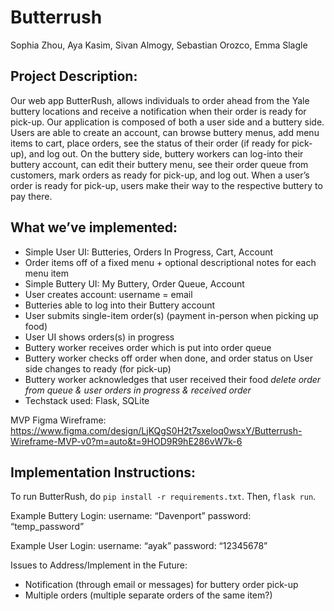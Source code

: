 # Butterrush
Sophia Zhou, Aya Kasim, Sivan Almogy, Sebastian Orozco, Emma Slagle

## Project Description:

Our web app ButterRush, allows individuals to order ahead from the Yale buttery locations and receive a notification when their order is ready for pick-up. Our application is composed of both a user side and a buttery side. Users are able to create an account, can browse buttery menus, add menu items to cart, place orders, see the status of their order (if ready for pick-up), and log out. On the buttery side, buttery workers can log-into their buttery account, can edit their buttery menu, see their order queue from customers, mark orders as ready for pick-up, and log out. When a user’s order is ready for pick-up, users make their way to the respective buttery to pay there. 

## What we’ve implemented: 

- Simple User UI: Butteries, Orders In Progress, Cart, Account
- Order items off of a fixed menu + optional descriptional notes for each menu item
- Simple Buttery UI: My Buttery, Order Queue, Account
- User creates account: username = email
- Butteries able to log into their Buttery account
- User submits single-item order(s) (payment in-person when picking up food)
- User UI shows orders(s) in progress
- Buttery worker receives order which is put into order queue
- Buttery worker checks off order when done, and order status on User side changes to ready (for pick-up)
- Buttery worker acknowledges that user received their food *delete order from queue & user orders in progress & received order*
- Techstack used: Flask, SQLite

MVP Figma Wireframe: https://www.figma.com/design/LjKQgS0H2t7sxeloq0wsxY/Butterrush-Wireframe-MVP-v0?m=auto&t=9HOD9R9hE286vW7k-6 

## Implementation Instructions: 

To run ButterRush, do `pip install -r requirements.txt`. Then, `flask run`.

Example Buttery Login: 
username: “Davenport” 
password: “temp_password”

Example User Login: 
username: “ayak” 
password: “12345678”

Issues to Address/Implement in the Future: 

- Notification (through email or messages) for buttery order pick-up
- Multiple orders (multiple separate orders of the same item?)
